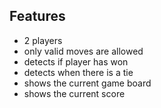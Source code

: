 
## Features
- 2 players
- only valid moves are allowed
- detects if player has won
- detects when there is a tie
- shows the current game board
- shows the current score

